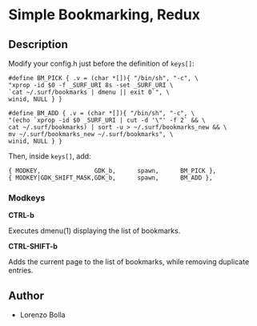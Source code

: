 Simple Bookmarking, Redux
=========================


Description
-----------

Modify your config.h just before the definition of `keys[]`:

	#define BM_PICK { .v = (char *[]){ "/bin/sh", "-c", \
	"xprop -id $0 -f _SURF_URI 8s -set _SURF_URI \
	`cat ~/.surf/bookmarks | dmenu || exit 0`", \
	winid, NULL } }

	#define BM_ADD { .v = (char *[]){ "/bin/sh", "-c", \
	"(echo `xprop -id $0 _SURF_URI | cut -d '\"' -f 2` && \
	cat ~/.surf/bookmarks) | sort -u > ~/.surf/bookmarks_new && \
	mv ~/.surf/bookmarks_new ~/.surf/bookmarks", \
	winid, NULL } }

Then, inside `keys[]`, add:

    { MODKEY,               GDK_b,      spawn,      BM_PICK },
    { MODKEY|GDK_SHIFT_MASK,GDK_b,      spawn,      BM_ADD },


### Modkeys

**CTRL-b**

Executes dmenu(1) displaying the list of bookmarks.

**CTRL-SHIFT-b**

Adds the current page to the list of bookmarks, while removing duplicate entries.


Author
------

* Lorenzo Bolla <lbolla at gmail dot com>

